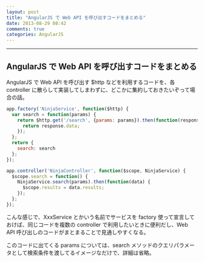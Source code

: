 ```yaml
---
layout: post
title: "AngularJS で Web API を呼び出すコードをまとめる"
date: 2013-08-29 08:42
comments: true
categories: AngularJS
---
```


---

## AngularJS で Web API を呼び出すコードをまとめる

AngularJS で Web API を呼び出す $http などを利用するコードを、各 controller に散らして実装してしまわずに、どこかに集約しておきたいぞって場合の話。

<!-- more -->

``` javascript services.js
app.factory('NinjaService', function($http) {
  var search = function(params) {
    return $http.get('/search', {params: params}).then(function(response) {
      return response.data;
    });
  };
  return {
    search: search
  };
});
```

``` javascript controllers.js
app.controller('NinjaController', function($scope, NinjaService) {
  $scope.search = function() {
    NinjaService.search(params).then(function(data) {
      $scope.results = data.results;
    });
  };
});
```

こんな感じで、XxxService とかいう名前でサービスを factory 使って宣言しておけば、同じコードを複数の controller で利用したいときに便利だし、Web API 呼び出しのコードがまとまることで見通しやすくなる。

このコードに出てくる params については、search メソッドのクエリパラメータとして検索条件を渡してるイメージなだけで、詳細は省略。
